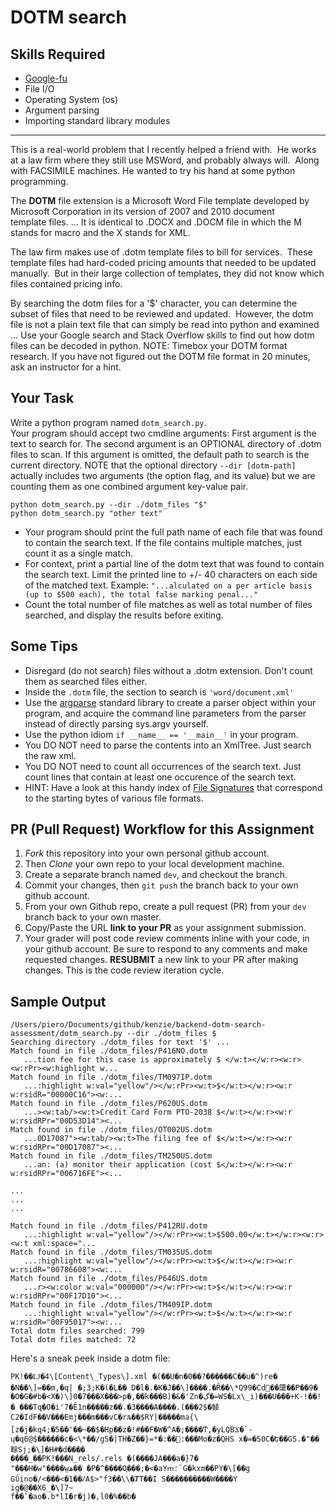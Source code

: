 # DOTM search

## Skills Required
 - [Google-fu](https://english.stackexchange.com/questions/19967/what-does-google-fu-mean)
 - File I/O
 - Operating System (os)
 - Argument parsing
 - Importing standard library modules
 
<hr>

This is a real-world problem that I recently helped a friend with.  He works at a law firm where they still use MSWord, and probably always will.  Along with FACSIMILE machines.  He wanted to try his hand at some python programming.

The **DOTM** file extension is a Microsoft Word File template developed by Microsoft Corporation in its version of 2007 and 2010 document template files. ... It is identical to .DOCX and .DOCM file in which the M stands for macro and the X stands for XML.

The law firm makes use of .dotm template files to bill for services.  These template files had hard-coded pricing amounts that needed to be updated manually.  But in their large collection of templates, they did not know which files contained pricing info.

By searching the dotm files for a '$' character, you can determine the subset of files that need to be reviewed and updated.  However, the dotm file is not a plain text file that can simply be read into python and examined ... Use your Google search and Stack Overflow skills to find out how dotm files can be decoded in python.  NOTE: Timebox your DOTM format research.  If you have not figured out the DOTM file format in 20 minutes, ask an instructor for a hint.



## Your Task
Write a python program named `dotm_search.py`.  
Your program should accept two cmdline arguments: First argument is the text to search for. 
The second argument is an OPTIONAL directory of .dotm files to scan.  If this argument is omitted,
the default path to search is the current directory.  NOTE that the optional directory `--dir [dotm-path]` actually includes two arguments (the option flag, and its value) but we are counting them as one combined argument key-value pair.


```
python dotm_search.py --dir ./dotm_files "$" 
python dotm_search.py "other text"
```

- Your program should print the full path name of each file that was found to contain the search text.  If the file contains multiple matches, just count it as a single match.
- For context, print a partial line of the dotm text that was found to contain the search text.  Limit the printed line to +/- 40 characters on each side of the matched text.  Example: `"...alculated on a per article basis (up to $500 each), the total false marking penal..."`
- Count the total number of file matches as well as total number of files searched, and display the results before exiting.


## Some Tips
- Disregard (do not search) files without a .dotm extension.  Don't count them as searched files either.
- Inside the `.dotm` file, the section to search is `'word/document.xml'`
- Use the [argparse](https://docs.python.org/2/howto/argparse.html) standard library to create a parser object within your program, and acquire the command line parameters from the parser instead of directly parsing sys.argv yourself.
- Use the python idiom `if __name__ == '__main__'` in your program.
- You DO NOT need to parse the contents into an XmlTree.  Just search the raw xml.
- You DO NOT need to count all occurrences of the search text.  Just count lines that contain at least one occurence of the search text.
- HINT: Have a look at this handy index of [File Signatures](https://en.wikipedia.org/wiki/List_of_file_signatures) that correspond to the starting bytes of various file formats.

## PR (Pull Request) Workflow for this Assignment
1. *Fork* this repository into your own personal github account.
2. Then *Clone* your own repo to your local development machine.
3. Create a separate branch named `dev`, and checkout the branch.
5. Commit your changes, then `git push` the branch back to your own github account.
5. From your own Github repo, create a pull request (PR) from your `dev` branch back to your own master.
6. Copy/Paste the URL **link to your PR** as your assignment submission.
7. Your grader will post code review comments inline with your code, in your github account. Be sure to respond to any comments and make requested changes. **RESUBMIT** a new link to your PR after making changes.  This is the code review iteration cycle.

## Sample Output
```
/Users/piero/Documents/github/kenzie/backend-dotm-search-assessment/dotm_search.py --dir ./dotm_files $
Searching directory ./dotm_files for text '$' ...
Match found in file ./dotm_files/P416NO.dotm
   ...tion fee for this case is approximately $ </w:t></w:r><w:r><w:rPr><w:highlight w...
Match found in file ./dotm_files/TM097IP.dotm
   ...:highlight w:val="yellow"/></w:rPr><w:t>$</w:t></w:r><w:r w:rsidR="00000C16"><w:...
Match found in file ./dotm_files/P620US.dotm
   ...><w:tab/><w:t>Credit Card Form PTO-2038 $</w:t></w:r><w:r w:rsidRPr="00D53D14"><...
Match found in file ./dotm_files/OT002US.dotm
   ...0D17087"><w:tab/><w:t>The filing fee of $</w:t></w:r><w:r w:rsidRPr="00D17087"><...
Match found in file ./dotm_files/TM250US.dotm
   ...an: (a) monitor their application (cost $</w:t></w:r><w:r w:rsidRPr="006716FE"><...

...
...
...

Match found in file ./dotm_files/P412RU.dotm
   ...:highlight w:val="yellow"/></w:rPr><w:t>$500.00</w:t></w:r><w:r><w:t xml:space="...
Match found in file ./dotm_files/TM035US.dotm
   ...:highlight w:val="yellow"/></w:rPr><w:t>$</w:t></w:r><w:r w:rsidR="00786608"><w:...
Match found in file ./dotm_files/P646US.dotm
   ...r><w:color w:val="000000"/></w:rPr><w:t>$</w:t></w:r><w:r w:rsidRPr="00F17D10"><...
Match found in file ./dotm_files/TM409IP.dotm
   ...:highlight w:val="yellow"/></w:rPr><w:t>$</w:t></w:r><w:r w:rsidR="00F95017"><w:...
Total dotm files searched: 799
Total dotm files matched: 72
```


Here's a sneak peek inside a dotm file:

```
PK!��Ǉ�4\[Content\_Types\].xml �(��U�n�0��?������C��u�^)re� �N��\]=��m,�q| �;3;K�ί�L�� D�l�.�K�J��\]����.�Ȓ��\*Q99�Cd׋��櫽��P��9� �O�G�#b�<X�)\]0�7���X���>p�,��k���B)�&�'Zn�ڲ�=WS�Lx\_i)���U���+K-!��!� ���Tq�O�i'7�Ȇ1n�����z��.�3����A����.(���2$�鲮C2�IdF��V���Emj���m���vC�rљ��$RY|�����ma{\[z�j�kq4;�5��'��~��$�Hp��z�!#��F�W�^A�;����Ͳ,�yLQBϪ�`-ų�q6@$������c�<\*��/gS�|TH�Z��}=*�:��򨄒:���Mo�z�QHS x�=�50C�Ե��GS.�"��䩣Sj;�\]�H#�d����  
�ܼ���_��PK!���N_rels/.rels �(����JA���a�}7�  
"���H�w"����w̤ھ�� �P�^����O֛���;�<�aYՠ؛`G�kxm��PY�\[��g  
Gΰino�/<���<�1��ⳆA$>"f3��\\�ȾT��I S����������W����Y  
ig�@��X6_�\]7~  
f��ˉ�ao�.b*lI�r�j)�,l0�%��b�  
```
